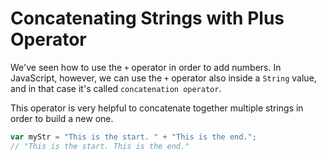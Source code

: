 # Concatenating Strings with Plus Operator

We've seen how to use the `+` operator in order to add numbers.
In JavaScript, however, we can use the `+` operator also inside a `String` value, and in that case it's called `concatenation operator`.

This operator is very helpful to concatenate together multiple strings in order to build a new one.

```js
var myStr = "This is the start. " + "This is the end.";
// "This is the start. This is the end."
```
